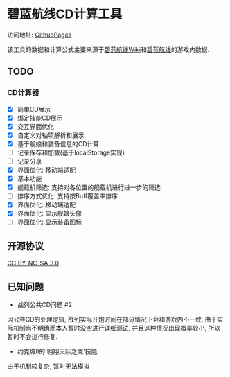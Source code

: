 # 碧蓝航线CD计算工具

访问地址: [GithubPages](https://pages.autumn21.top/)

该工具的数据和计算公式主要来源于[碧蓝航线Wiki](https://wiki.biligame.com/blhx/%E9%A6%96%E9%A1%B5)和[碧蓝航线](https://game.bilibili.com/blhx/)的游戏内数据.


## TODO
### CD计算器
- [x] 简单CD展示
- [x] 绑定技能CD展示
- [x] 交互界面优化
- [x] 自定义对轴项解析和展示
- [x] 基于舰娘和装备信息的CD计算
- [ ] 记录保存和加载(基于localStorage实现)
- [ ] 记录分享
- [x] 界面优化: 移动端适配
- [x] 基本功能
- [x] 舰载机筛选: 支持对各位置的舰载机进行进一步的筛选
- [ ] 排序方式优化: 支持按Buff覆盖率排序
- [x] 界面优化: 移动端适配
- [x] 界面优化: 显示舰娘头像
- [ ] 界面优化: 显示装备图标

## 开源协议

[CC BY-NC-SA 3.0](https://creativecommons.org/licenses/by-nc-sa/3.0/legalcode)

## 已知问题
- 战列公共CD问题 #2

因公共CD的处理逻辑, 战列实际开炮时间在部分情况下会和游戏内不一致.
由于实际机制尚不明确而本人暂时没空进行详细测试, 并且这种情况出现概率较小, 所以暂时不会进行修复.

- 约克城II的'翱翔天际之鹰'技能

由于机制较复杂, 暂时无法模拟
